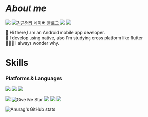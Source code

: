 
# _About me_

<img src="https://img.shields.io/badge/GitHub-181717?style=flat-square&logo=GitHub&logoColor=white"> <!-- 깃허브 -->
<a href="https://blog.naver.com/kkhyungyung0">
     <img src="https://img.shields.io/badge/blog-20C997?style=flat-square&logo=Velog&logoColor=white" alt="김근형의 네이버 블로그"> <!-- 네이버블로그 -->
</a>
<img src="https://img.shields.io/badge/kkhyungyung0@naver.com-03C75A?style=flat-square&logo=naver&logoColor=white"> <!--naver mail-->
<img src="https://img.shields.io/badge/kkhyungyung0@gmail.com-2E3330?style=flat-square&logo=Google&logoColor=white"> <!--google mail-->


👋 Hi there,I am an Android mobile app developer. <br>
👋 I develop using native, also I'm studying cross platform like flutter<br>
🤷🏻‍♂️ I always wonder why.

# Skills
### Platforms & Languages

<img src="https://img.shields.io/badge/Android-34A853?style=flat-square&logo=Android&logoColor=white"/> <img src="https://img.shields.io/badge/Native-34A853?style=flat-square&logo=Naver&logoColor=white"/> <img src="https://img.shields.io/badge/Android Studio-3DDC84?style=flat-square&logo=Android Studio&logoColor=white"/> <br>

<img src="https://img.shields.io/badge/Kotlin-7F52FF?style=flat-square&logo=Kotlin&logoColor=white"> ![Give Me Star](https://img.shields.io/badge/Java-red) <img src="https://img.shields.io/badge/MySql-4479A1?style=flat-square&logo=Mysql&logoColor=white"> <img src="https://img.shields.io/badge/RoomDB-003B57?style=flat-square&logo=SQLite&logoColor=white">  <img src="https://img.shields.io/badge/Figma-F24E1E?style=flat-square&logo=Figma&logoColor=white"> 

![Anurag's GitHub stats](https://github-readme-stats.vercel.app/api?username=kkh725&show_icons=true&theme=radical)

<!-- <img src="https://img.shields.io/badge/AWS EC2-FF9900?style=flat-square&logo=Amazon Ec2&logoColor=white"> <img src="https://img.shields.io/badge/AWS RDS-527FFF?style=flat-square&logo=Amazon RDS&logoColor=white">> 아마존 서버,디비




<!--
**kkh725/kkh725** is a ✨ _special_ ✨ repository because its `README.md` (this file) appears on your GitHub profile.

Here are some ideas to get you started:

- 🔭 I’m currently working on ...
- 🌱 I’m currently learning ...
- 👯 I’m looking to collaborate on ...
- 🤔 I’m looking for help with ...
- 💬 Ask me about ...
- 📫 How to reach me: ...
- 😄 Pronouns: ...
- ⚡ Fun fact: ...
-->
